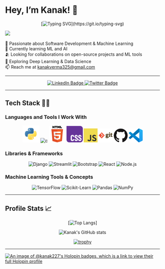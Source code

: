# Hey, I’m Kanak! 👋

<div align="center">

  [![Typing SVG](https://readme-typing-svg.herokuapp.com?font=Montserrat&color=blue&vCenter=true&lines=Front-end-Developer+🧑‍💻;ML+Learner🧠;Problem+Solver+🔨;)](https://git.io/typing-svg)
</div>

![](https://komarev.com/ghpvc/?username=kanak227)

<div align="left">

👀 Passionate about Software Development & Machine Learning  
🌱 Currently learning ML and AI  
🫂 Looking for collaborations on open-source projects and ML tools  
📖 Exploring Deep Learning & Data Science  
📫 Reach me at kanakverma325@gmail.com

</div>

---

<div id="badges" align="center">

  <a href="https://www.linkedin.com/in/kanakverma19/">
    <img src="https://img.shields.io/badge/LinkedIn-0072b1?style=for-the-badge&logo=linkedin&logoColor=white" alt="LinkedIn Badge"/>
  </a>
  <a href="https://x.com/Kanak4257">
    <img src="https://img.shields.io/badge/Twitter-1DA1F2?style=for-the-badge&logo=twitter&logoColor=white" alt="Twitter Badge"/>
  </a>

</div>

---

## Tech Stack 👨‍💻

### Languages and Tools I Work With

<div align="center">
  <img height="55" alt="python" src="https://raw.githubusercontent.com/github/explore/main/topics/python/python.png">
  <img height="50" alt="c" src="https://fekir.info/img/c-logo.png">
  <img height="53" alt="html" src="https://raw.githubusercontent.com/github/explore/main/topics/html/html.png">
  <img height="53" alt="css" src="https://raw.githubusercontent.com/github/explore/main/topics/css/css.png"> 
  <img height="45" alt="js" src="https://raw.githubusercontent.com/github/explore/main/topics/javascript/javascript.png">
  <img height="45" alt="git" src="https://raw.githubusercontent.com/github/explore/main/topics/git/git.png">
  <img height="45" alt="github" src="https://raw.githubusercontent.com/github/explore/main/topics/github/github.png">
  <img height="45" alt="vscode" src="https://raw.githubusercontent.com/github/explore/main/topics/visual-studio-code/visual-studio-code.png">
</div>

### Libraries & Frameworks

<div align="center">

![Django](https://img.shields.io/badge/Django-royalblue.svg?style=for-the-badge&logo=Django&logoColor=white)
![Streamlit](https://img.shields.io/badge/Streamlit-royalblue.svg?style=for-the-badge&logo=Streamlit&logoColor=white)
![Bootstrap](https://img.shields.io/badge/Bootstrap-royalblue.svg?style=for-the-badge&logo=Bootstrap&logoColor=white)
![React](https://img.shields.io/badge/React-royalblue.svg?style=for-the-badge&logo=React&logoColor=white)
![Node.js](https://img.shields.io/badge/Node.js-royalblue.svg?style=for-the-badge&logo=Node.js&logoColor=white)

</div>

### Machine Learning Tools & Concepts

<div align="center">

![TensorFlow](https://img.shields.io/badge/TensorFlow-royalblue.svg?style=for-the-badge&logo=TensorFlow&logoColor=white)
![Scikit-Learn](https://img.shields.io/badge/Scikit--Learn-royalblue.svg?style=for-the-badge&logo=scikit-learn&logoColor=white)
![Pandas](https://img.shields.io/badge/Pandas-royalblue.svg?style=for-the-badge&logo=pandas&logoColor=white)
![NumPy](https://img.shields.io/badge/NumPy-royalblue.svg?style=for-the-badge&logo=numpy&logoColor=white)

</div>

---

## Profile Stats 📈

<div align="center">

[![Top Langs](https://github-readme-stats.vercel.app/api/top-langs/?username=kanak227&layout=compact&theme=tokyonight&hide=jupyter%20notebook&size_weight=0.5&count_weight=0.5)]

![Kanak's GitHub stats](https://github-readme-stats.vercel.app/api?username=kanak227&count_private=true&show_icons=true&theme=tokyonight)

[![trophy](https://github-profile-trophy.vercel.app/?username=kanak227&theme=onedark)](https://github.com/kanak227/github-profile-trophy)

</div>

---

[![An image of @kanak227's Holopin badges, which is a link to view their full Holopin profile](https://holopin.me/kanak227)](https://holopin.io/@kanak227)


